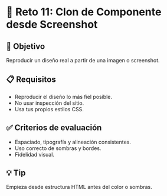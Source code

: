 # 🧩 Reto 11: Clon de Componente desde Screenshot

## 🎯 Objetivo
Reproducir un diseño real a partir de una imagen o screenshot.

## 📋 Requisitos
- Reproducir el diseño lo más fiel posible.
- No usar inspección del sitio.
- Usa tus propios estilos CSS.

## ✅ Criterios de evaluación
- Espaciado, tipografía y alineación consistentes.
- Uso correcto de sombras y bordes.
- Fidelidad visual.

## 💡 Tip
Empieza desde estructura HTML antes del color o sombras.
